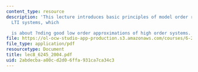 ```yaml
---
content_type: resource
description: 'This lecture introduces basic principles of model order reduction for
  LTI systems, which

  is about ?nding good low order approximations of high order systems.'
file: https://ol-ocw-studio-app-production.s3.amazonaws.com/courses/6-245-multivariable-control-systems-spring-2004/2abdecbaa80cd2d06ffa931ca7ca34c3_lec8_6245_2004.pdf
file_type: application/pdf
resourcetype: Document
title: lec8_6245_2004.pdf
uid: 2abdecba-a80c-d2d0-6ffa-931ca7ca34c3
---
```

